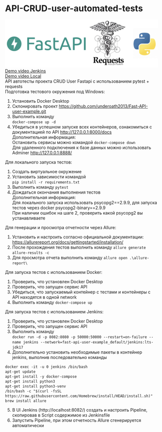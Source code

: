 # API-CRUD-user-automated-tests  
![](/project_logo.jpg "")  
[Demo video Jenkins](https://youtu.be/4JOUfq_fvq0)  
[Demo video Local](https://youtu.be/WBD1lMeQXAY)  
API автотесты проекта CRUD User Fastapi с использованием pytest + requests  
Подготовка тестового окружения под Windows:
1. Установить Docker Desktop  
2. Склонировать проект https://github.com/underoath2013/Fast-API-user-example.git
3. Выполнить команду  
```docker-compose up -d```  
4. Убедиться в успешном запуске всех контейнеров, ознакомиться с документацией по API http://127.0.0.1:8000/docs  
Дополнительная информация:  
Остановить сервисы можно командой ```docker-compose down```  
Для удаленного подключения к базе данных можно использовать Adminer http://127.0.0.1:8888/

Для локального запуска тестов:  
1. Cоздать виртуальное окружение
2. Установить зависимости командой  
```pip install -r requirements.txt```
3. Выполнить команду ```pytest```
4. Дождаться окончания выполнения тестов  
Дополнительная информация:  
Для локального запуска использовать psycopg2==2.9.9, для запуска тестов через docker psycopg2-binary==2.9.9  
При наличии ошибок на шаге 2, проверить какой psycopg2 вы устанавливаете

Для генерации и просмотра отчетности через Allure:  
1. Установить и настроить согласно официальной документации: https://allurereport.org/docs/gettingstarted/installation/  
2. После прохождения тестов выполнить команду ```allure generate allure-results -c```  
3. Для просмотра отчета выполнить команду ```allure open .\allure-report\```  

Для запуска тестов с использованием Docker:  
1. Проверить, что установлен Docker Desktop
2. Проверить, что запущен сервис API
3. Убедиться, что запускаемый контейнер с тестами и контейнеры с API находятся в одной network
4. Выполнить команду ```docker-compose up```  

Для запуска тестов с использованием Jenkins:
1. Проверить, что установлен Docker Desktop
2. Проверить, что запущен сервис API
3. Выполнить команду  
```docker run -d -p 8082:8080 -p 50000:50000 --restart=on-failure --name jenkins --network=fast-api-user-example_default/jenkins:lts-jdk17```  
4. Дополнительно установить необходимые пакеты в контейнер jenkins, выполнив последовательно команды  
```
docker exec -it -u 0 jenkins /bin/bash
apt-get update
apt-get install -y docker-compose
apt-get install python3
apt-get install python3-venv
/bin/bash -c "$(curl -fsSL https://raw.githubusercontent.com/Homebrew/install/HEAD/install.sh)"
brew install allure
```  
5. В UI Jenkins (http://localhost:8082/) создать и настроить Pipeline, скопировав в Script содержимое из Jenkinsfile  
6. Запустить Pipeline, при этом отчетность Allure сгенерируется автоматически  
